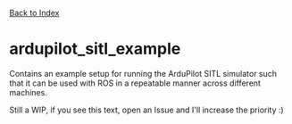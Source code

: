 [Back to Index](https://github.com/AndersonRayner/uas_tools_index)

# ardupilot_sitl_example
Contains an example setup for running the ArduPilot SITL simulator such that it can be used with ROS in a repeatable manner across different machines.

Still a WIP, if you see this text, open an Issue and I'll increase the priority :)
